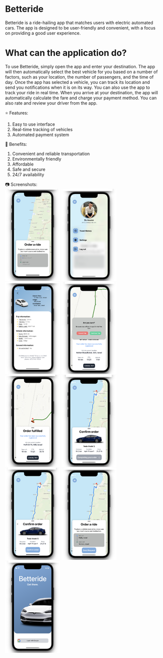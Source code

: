 # Betteride

Betteride is a ride-hailing app that matches users with electric automated cars. The app is designed to be user-friendly and convenient, with a focus on providing a good user experience.

# What can the application do?

To use Betteride, simply open the app and enter your destination. The app will then automatically select the best vehicle for you based on a number of factors, such as your location, the number of passengers, and the time of day.
Once the app has selected a vehicle, you can track its location and send you notifications when it is on its way. You can also use the app to track your ride in real time.
When you arrive at your destination, the app will automatically calculate the fare and charge your payment method. You can also rate and review your driver from the app.

⭐ Features:

1. Easy to use interface
2. Real-time tracking of vehicles
3. Automated payment system

🏅 Benefits:

1. Convenient and reliable transportation
2. Environmentally friendly
3. Affordable
4. Safe and secure
5. 24/7 availability

📷 Screenshots:
<br/>
<img src="images/1.png" alt="Example Image" width="180" height="300">
<img src="images/2.png" alt="Example Image" width="180" height="300">
<img src="images/3.png" alt="Example Image" width="180" height="300">
<img src="images/4.png" alt="Example Image" width="180" height="300">
<img src="images/5.png" alt="Example Image" width="180" height="300">
<img src="images/6.png" alt="Example Image" width="180" height="300">
<img src="images/7.png" alt="Example Image" width="180" height="300">
<img src="images/8.png" alt="Example Image" width="180" height="300">
<img src="images/9.png" alt="Example Image" width="180" height="300">
